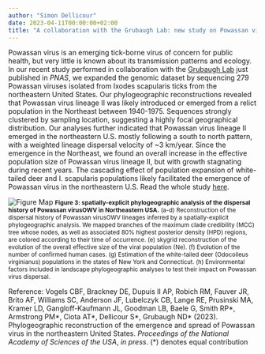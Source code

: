 ```yaml
---
author: "Simon Dellicour"
date: 2023-04-11T00:00:00+02:00
title: "A collaboration with the Grubaugh Lab: new study on Powassan virus published in PNAS"
---
```

Powassan virus is an emerging tick-borne virus of concern for public health, but very little is known about its transmission patterns and ecology. In our recent study performed in collaboration with the [Grubaugh Lab](https://grubaughlab.com/) just published in *PNAS*, we expanded the genomic dataset by sequencing 279 Powassan viruses isolated from Ixodes scapularis ticks from the northeastern United States. Our phylogeographic reconstructions revealed that Powassan virus lineage II was likely introduced or emerged from a relict population in the Northeast between 1940-1975. Sequences strongly clustered by sampling location, suggesting a highly focal geographical distribution. Our analyses further indicated that Powassan virus lineage II emerged in the northeastern U.S. mostly following a south to north pattern, with a weighted lineage dispersal velocity of ~3 km/year. Since the emergence in the Northeast, we found an overall increase in the effective population size of Powassan virus lineage II, but with growth stagnating during recent years. The cascading effect of population expansion of white-tailed deer and I. scapularis populations likely facilitated the emergence of Powassan virus in the northeastern U.S. Read the whole study [here](https://www.pnas.org/).

![Figure Map](/images/Figure_POWV.png)
<span style="font-size:0.85em;">**Figure 3: spatially-explicit phylogeographic analysis of the dispersal history of Powassan virusOWV in Northeastern USA.** (a-d) Reconstruction of the dispersal history of Powassan virusOWV lineages inferred by a spatially-explicit phylogeographic analysis. We mapped branches of the maximum clade credibility (MCC) tree whose nodes, as well as associated 80% highest posterior density (HPD) regions, are colored according to their time of occurrence. (e) skygrid reconstruction of the evolution of the overall effective size of the viral population (Ne). (f) Evolution of the number of confirmed human cases. (g) Estimation of the white-tailed deer (Odocoileus virginianus) populations in the states of New York and Connecticut. (h) Environmental factors included in landscape phylogeographic analyses to test their impact on Powassan virus dispersal.</span>

Reference:
Vogels CBF, Brackney DE, Dupuis II AP, Robich RM, Fauver JR, Brito AF, Williams SC, Anderson JF, Lubelczyk CB, Lange RE, Prusinski MA, Kramer LD, Gangloff-Kaufmann JL, Goodman LB, Baele G, Smith RP\*, Armstrong PM\*, Ciota AT\*, Dellicour S\*, Grubaugh ND\* (2023). Phylogeographic reconstruction of the emergence and spread of Powassan virus in the northeastern United States. *Proceedings of the National Academy of Sciences of the USA*, *in press*. (\*) denotes equal contribution
